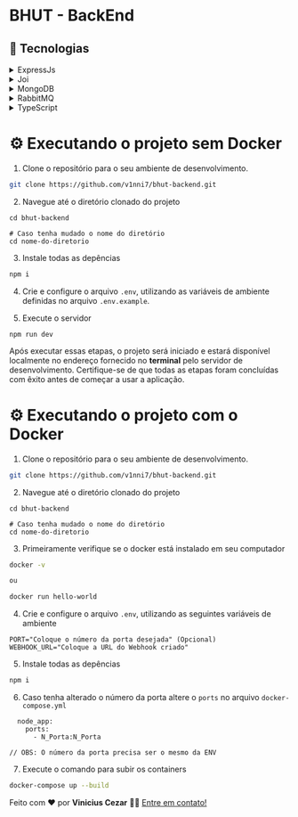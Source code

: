 # BHUT - BackEnd

## 🚀 Tecnologias

<details>
  O ExpressJs é um framework web rápido e minimalista para o Node.js. Ele é amplamente utilizado na construção de aplicativos web e fornece uma abordagem simplificada para lidar com rotas, middleware e solicitações HTTP. O ExpressJs foi escolhido para este projeto devido à sua simplicidade, desempenho e grande quantidade de recursos disponíveis.
  <summary>ExpressJs</summary>
</details>

<details>
  Joi é uma biblioteca de validação de dados para JavaScript. Ela permite definir esquemas de validação detalhados para validar e converter dados recebidos na API. O Joi facilita a validação dos dados de entrada e garante que os dados estejam no formato correto antes de serem processados pelo backend.
  <summary>Joi</summary>
</details>

<details>
O MongoDB é um sistema de gerenciamento de banco de dados NoSQL de código aberto conhecido por sua flexibilidade, escalabilidade e facilidade de uso. Diferente dos bancos de dados relacionais, o MongoDB armazena os dados em documentos estilo JSON, permitindo que os desenvolvedores modelagem dados de maneira mais flexível.
<summary>MongoDB</summary>
</details>

<details>
O RabbitMQ é um software de mensageria de código aberto amplamente utilizado para troca de mensagens assíncronas entre aplicativos e sistemas distribuídos. Ele implementa o protocolo Advanced Message Queuing Protocol (AMQP), que é projetado para ser eficiente, confiável e interoperável.
<summary>RabbitMQ</summary>
</details>

<details>
O TypeScript é uma linguagem de programação desenvolvida pela Microsoft que adiciona tipagem estática opcional ao JavaScript. Com a tipagem estática, o TypeScript traz benefícios como detecção de erros em tempo de compilação e melhor autocompletar, além de integração com ferramentas e IDEs que melhoram o desenvolvimento do projeto.

<summary>TypeScript</summary>
</details>

# ⚙ Executando o projeto sem Docker

1. Clone o repositório para o seu ambiente de desenvolvimento.

```bash
git clone https://github.com/v1nni7/bhut-backend.git
```

2. Navegue até o diretório clonado do projeto
```
cd bhut-backend

# Caso tenha mudado o nome do diretório
cd nome-do-diretorio
```

3. Instale todas as depências

```bash
npm i 
```

4. Crie e configure o arquivo `.env`, utilizando as variáveis de ambiente definidas no arquivo `.env.example`.

5. Execute o servidor

```
npm run dev
```

Após executar essas etapas, o projeto será iniciado e estará disponível localmente no endereço fornecido no **terminal** pelo servidor de desenvolvimento. Certifique-se de que todas as etapas foram concluídas com êxito antes de começar a usar a aplicação.

# ⚙ Executando o projeto com o Docker

1. Clone o repositório para o seu ambiente de desenvolvimento.

```bash
git clone https://github.com/v1nni7/bhut-backend.git
```

2. Navegue até o diretório clonado do projeto
```
cd bhut-backend

# Caso tenha mudado o nome do diretório
cd nome-do-diretorio
```

3. Primeiramente verifique se o docker está instalado em seu computador
```bash
docker -v 

ou

docker run hello-world
```

4. Crie e configure o arquivo `.env`, utilizando as seguintes variáveis de ambiente
```env
PORT="Coloque o número da porta desejada" (Opcional)
WEBHOOK_URL="Coloque a URL do Webhook criado"
```

5. Instale todas as depências

```bash
npm i 
```

6. Caso tenha alterado o número da porta altere o `ports` no arquivo `docker-compose.yml`
```docker-compose
  node_app:
    ports: 
      - N_Porta:N_Porta

// OBS: O número da porta precisa ser o mesmo da ENV
```

7. Execute o comando para subir os containers
```bash
docker-compose up --build
```


Feito com ❤️ por **Vinicius Cezar** 👋🏽 [Entre em contato!](https://www.linkedin.com/in/vinicius-silveira-cezar/) 




